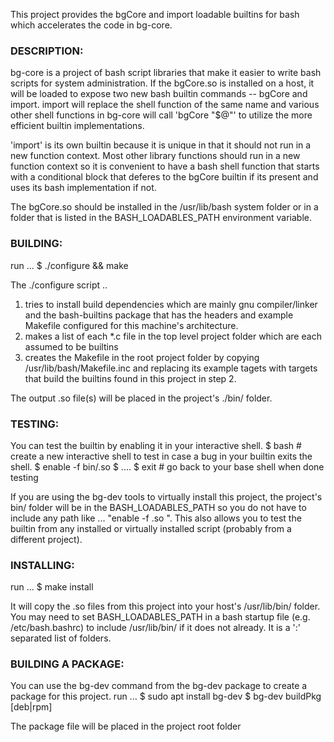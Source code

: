 This project provides the bgCore and import loadable builtins for bash which accelerates the code in bg-core.

### DESCRIPTION:
bg-core is a project of bash script libraries that make it easier to write bash scripts for system administration. If the bgCore.so
is installed on a host, it will be loaded to expose two new bash builtin commands -- bgCore and import. import will replace the shell
function of the same name and various other shell functions in bg-core will call 'bgCore <command> "$@"' to utilize the more efficient
builtin implementations.

'import' is its own builtin because it is unique in that it should not run in a new function context. Most other library functions
should run in a new function context so it is convenient to have a bash shell function that starts with a conditional block that
deferes to the bgCore builtin if its present and uses its bash implementation if not.

The bgCore.so should be installed in the /usr/lib/bash system folder or in a folder that is listed in the BASH_LOADABLES_PATH environment
variable.

### BUILDING:
run ...
   <projRoot>$ ./configure && make

The ./configure script ..
   1. tries to install build dependencies which are mainly gnu compiler/linker and the bash-builtins package that has the headers
      and example Makefile configured for this machine's architecture.
   2. makes a list of each *.c file in the top level project folder which are each assumed to be builtins
   3. creates the Makefile in the root project folder by copying /usr/lib/bash/Makefile.inc and replacing its example tagets with
      targets that build the builtins found in this project in step 2.

The output <builtin>.so file(s) will be placed in the project's ./bin/ folder.


### TESTING:
You can test the builtin by enabling it in your
interactive shell.
   <projRoot>$ bash # create a new interactive shell to test in case a bug in your builtin exits the shell.
   <projRoot>$ enable -f bin/<builtin>.so <builtin>
   <projRoot>$ <builtin> ....
   <projRoot>$ exit  # go back to your base shell when done testing

If you are using the bg-dev tools to virtually install this project, the project's bin/ folder will be in the BASH_LOADABLES_PATH
so you do not have to include any path like ... "enable -f <builtin>.so <builtin>". This also allows you to test the builtin from
any installed or virtually installed script (probably from a different project).


### INSTALLING:
run ...
   <projRoot>$ make install

It will copy the <builtin>.so files from this project into your host's /usr/lib/bin/ folder. You may need to set BASH_LOADABLES_PATH
in a bash startup file (e.g. /etc/bash.bashrc) to include /usr/lib/bin/ if it does not already. It is a ':' separated list of folders.


### BUILDING A PACKAGE:
You can use the bg-dev command from the bg-dev package to create a package for this project.
run ...
   <projRoot>$ sudo apt install bg-dev
   <projRoot>$ bg-dev buildPkg [deb|rpm]

The package file will be placed in the project root folder
